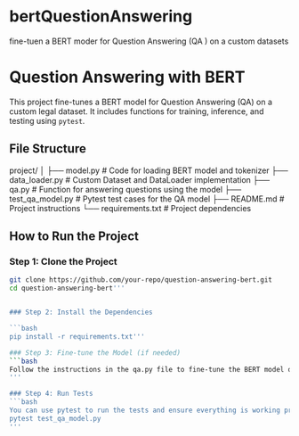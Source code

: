 # bertQuestionAnswering
fine-tuen a BERT moder for Question Answering (QA ) on a custom datasets


# Question Answering with BERT

This project fine-tunes a BERT model for Question Answering (QA) on a custom legal dataset. It includes functions for training, inference, and testing using `pytest`.

## File Structure

project/ │ ├── model.py # Code for loading BERT model and tokenizer ├── data_loader.py # Custom Dataset and DataLoader implementation ├── qa.py # Function for answering questions using the model ├── test_qa_model.py # Pytest test cases for the QA model ├── README.md # Project instructions └── requirements.txt # Project dependencies


## How to Run the Project

### Step 1: Clone the Project

```bash
git clone https://github.com/your-repo/question-answering-bert.git
cd question-answering-bert'''


### Step 2: Install the Dependencies

```bash
pip install -r requirements.txt'''

### Step 3: Fine-tune the Model (if needed)
```bash
Follow the instructions in the qa.py file to fine-tune the BERT model on your dataset.
'''

### Step 4: Run Tests
```bash
You can use pytest to run the tests and ensure everything is working properly.
pytest test_qa_model.py
'''